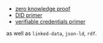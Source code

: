 - [zero knowledge proof](https://en.wikipedia.org/wiki/Zero-knowledge_proof)
- [DID primer](https://w3c-ccg.github.io/did-primer/)
- [verifiable credentials primer](https://www.w3.org/TR/vc-data-model/)

as well as `linked-data`, `json-ld`, `rdf`.